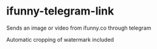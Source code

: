 # ifunny-telegram-link
Sends an image or video from ifunny.co through telegram

Automatic cropping of watermark included
